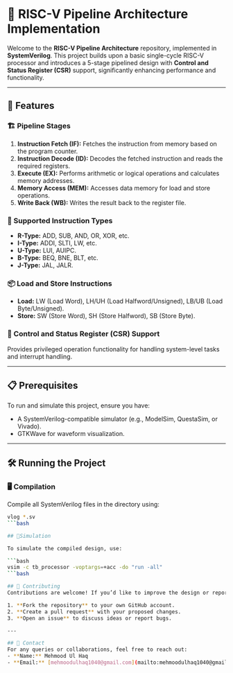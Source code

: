# 🚀 RISC-V Pipeline Architecture Implementation  

Welcome to the **RISC-V Pipeline Architecture** repository, implemented in **SystemVerilog**. This project builds upon a basic single-cycle RISC-V processor and introduces a 5-stage pipelined design with **Control and Status Register (CSR)** support, significantly enhancing performance and functionality.  

---

## 🌟 Features  

### 🏗️ Pipeline Stages  
1. **Instruction Fetch (IF):** Fetches the instruction from memory based on the program counter.  
2. **Instruction Decode (ID):** Decodes the fetched instruction and reads the required registers.  
3. **Execute (EX):** Performs arithmetic or logical operations and calculates memory addresses.  
4. **Memory Access (MEM):** Accesses data memory for load and store operations.  
5. **Write Back (WB):** Writes the result back to the register file.  

### 📜 Supported Instruction Types  
- **R-Type:** ADD, SUB, AND, OR, XOR, etc.  
- **I-Type:** ADDI, SLTI, LW, etc.  
- **U-Type:** LUI, AUIPC.  
- **B-Type:** BEQ, BNE, BLT, etc.  
- **J-Type:** JAL, JALR.  

### 📦 Load and Store Instructions  
- **Load:** LW (Load Word), LH/UH (Load Halfword/Unsigned), LB/UB (Load Byte/Unsigned).  
- **Store:** SW (Store Word), SH (Store Halfword), SB (Store Byte).  

### 🔄 Control and Status Register (CSR) Support  
Provides privileged operation functionality for handling system-level tasks and interrupt handling.  

---

## 📋 Prerequisites  
To run and simulate this project, ensure you have:  
- A SystemVerilog-compatible simulator (e.g., ModelSim, QuestaSim, or Vivado).  
- GTKWave for waveform visualization.  

---

## 🛠️ Running the Project  

### 🖥️ Compilation  
Compile all SystemVerilog files in the directory using:  
```bash
vlog *.sv
```bash

## 🚀Simulation  

To simulate the compiled design, use:

```bash
vsim -c tb_processor -voptargs=+acc -do "run -all"
```bash

## 🤝 Contributing  
Contributions are welcome! If you’d like to improve the design or report issues, follow these steps:  

1. **Fork the repository** to your own GitHub account.  
2. **Create a pull request** with your proposed changes.  
3. **Open an issue** to discuss ideas or report bugs.  

---

## 📧 Contact  
For any queries or collaborations, feel free to reach out:  
- **Name:** Mehmood Ul Haq  
- **Email:** [mehmoodulhaq1040@gmail.com](mailto:mehmoodulhaq1040@gmail.com)  

